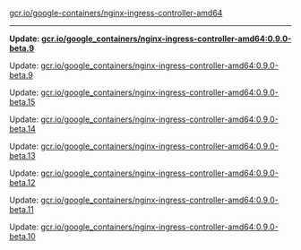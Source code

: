 [gcr.io/google-containers/nginx-ingress-controller-amd64](https://hub.docker.com/r/cruse/nginx-ingress-controller-amd64/tags/) 

----
**Update: [gcr.io/google_containers/nginx-ingress-controller-amd64:0.9.0-beta.9](https://hub.docker.com/r/cruse/nginx-ingress-controller-amd64/tags/)**

Update: [gcr.io/google_containers/nginx-ingress-controller-amd64:0.9.0-beta.9](https://hub.docker.com/r/cruse/nginx-ingress-controller-amd64/tags/)

Update: [gcr.io/google_containers/nginx-ingress-controller-amd64:0.9.0-beta.15](https://hub.docker.com/r/cruse/nginx-ingress-controller-amd64/tags/)

Update: [gcr.io/google_containers/nginx-ingress-controller-amd64:0.9.0-beta.14](https://hub.docker.com/r/cruse/nginx-ingress-controller-amd64/tags/)

Update: [gcr.io/google_containers/nginx-ingress-controller-amd64:0.9.0-beta.13](https://hub.docker.com/r/cruse/nginx-ingress-controller-amd64/tags/)

Update: [gcr.io/google_containers/nginx-ingress-controller-amd64:0.9.0-beta.12](https://hub.docker.com/r/cruse/nginx-ingress-controller-amd64/tags/)

Update: [gcr.io/google_containers/nginx-ingress-controller-amd64:0.9.0-beta.11](https://hub.docker.com/r/cruse/nginx-ingress-controller-amd64/tags/)

Update: [gcr.io/google_containers/nginx-ingress-controller-amd64:0.9.0-beta.10](https://hub.docker.com/r/cruse/nginx-ingress-controller-amd64/tags/)

